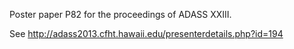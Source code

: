 Poster paper P82 for the proceedings of ADASS XXIII.

See http://adass2013.cfht.hawaii.edu/presenterdetails.php?id=194


